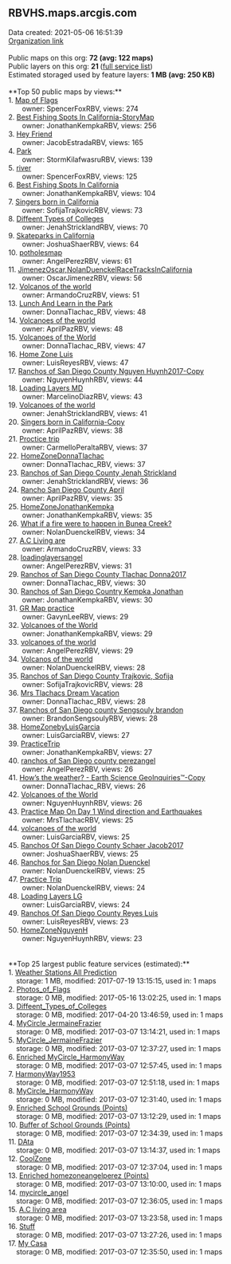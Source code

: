 <h2>RBVHS.maps.arcgis.com</h2> Data created: 2021-05-06 16:51:39 <br /><a target='new' href='https://RBVHS.maps.arcgis.com'>Organization link</a><br /><br />Public maps on this org: <b>72 (avg: 122 maps)</b><br />Public layers on this org: <b>21 </b>(<a target='new' href='https://services.arcgis.com/xgCSVoMIPxMdMHdL/ArcGIS/rest/services'>full service list</a>)<br />Estimated storaged used by feature layers: <b>1 MB (avg: 250 KB)</b><br /><br />**Top 50 public maps by views:**<br />  1. <a target='new' href='https://www.arcgis.com/home/item.html?id=14a8805b09404f9698ba2a6f03e9754d'>Map of Flags</a> <br />  &nbsp;&nbsp;&nbsp;&nbsp; &nbsp;&nbsp;owner: SpencerFoxRBV, views: 274<br />  2. <a target='new' href='https://www.arcgis.com/home/item.html?id=9f138850885545dba5fd9e06ba60b839'>Best Fishing Spots In California-StoryMap</a> <br />  &nbsp;&nbsp;&nbsp;&nbsp; &nbsp;&nbsp;owner: JonathanKempkaRBV, views: 256<br />  3. <a target='new' href='https://www.arcgis.com/home/item.html?id=99b698124844489faf0b13eca9179c38'>Hey Friend</a> <br />  &nbsp;&nbsp;&nbsp;&nbsp; &nbsp;&nbsp;owner: JacobEstradaRBV, views: 165<br />  4. <a target='new' href='https://www.arcgis.com/home/item.html?id=612875dfe10a400c851058b39408aae3'>Park</a> <br />  &nbsp;&nbsp;&nbsp;&nbsp; &nbsp;&nbsp;owner: StormKilafwasruRBV, views: 139<br />  5. <a target='new' href='https://www.arcgis.com/home/item.html?id=c8ad07888ede45e8b687d828b9727b69'>river</a> <br />  &nbsp;&nbsp;&nbsp;&nbsp; &nbsp;&nbsp;owner: SpencerFoxRBV, views: 125<br />  6. <a target='new' href='https://www.arcgis.com/home/item.html?id=d86cdcc2cf2949979ef894d23e199880'>Best Fishing Spots In California</a> <br />  &nbsp;&nbsp;&nbsp;&nbsp; &nbsp;&nbsp;owner: JonathanKempkaRBV, views: 104<br />  7. <a target='new' href='https://www.arcgis.com/home/item.html?id=71851b4179c94af0a9f38cbade8e7aff'>Singers born in California</a> <br />  &nbsp;&nbsp;&nbsp;&nbsp; &nbsp;&nbsp;owner: SofijaTrajkovicRBV, views: 73<br />  8. <a target='new' href='https://www.arcgis.com/home/item.html?id=5e50b3625a424b0396377f84eca4ca72'>Diffeent Types of Colleges</a> <br />  &nbsp;&nbsp;&nbsp;&nbsp; &nbsp;&nbsp;owner: JenahStricklandRBV, views: 70<br />  9. <a target='new' href='https://www.arcgis.com/home/item.html?id=1d867c39f83f4639abd008a172b0e834'>Skateparks in California</a> <br />  &nbsp;&nbsp;&nbsp;&nbsp; &nbsp;&nbsp;owner: JoshuaShaerRBV, views: 64<br />  10. <a target='new' href='https://www.arcgis.com/home/item.html?id=b8764e6f84bd4dd59d7063bc5fdfc28b'>potholesmap</a> <br />  &nbsp;&nbsp;&nbsp;&nbsp; &nbsp;&nbsp;owner: AngelPerezRBV, views: 61<br />  11. <a target='new' href='https://www.arcgis.com/home/item.html?id=26b63f9ec7fb4228b347a24d6703ef0c'>JimenezOscar,NolanDuenckelRaceTracksInCalifornia</a> <br />  &nbsp;&nbsp;&nbsp;&nbsp; &nbsp;&nbsp;owner: OscarJimenezRBV, views: 56<br />  12. <a target='new' href='https://www.arcgis.com/home/item.html?id=fac5e356d49a4c30aa3f2ee1fa8ba675'>Volcanos of the world</a> <br />  &nbsp;&nbsp;&nbsp;&nbsp; &nbsp;&nbsp;owner: ArmandoCruzRBV, views: 51<br />  13. <a target='new' href='https://www.arcgis.com/home/item.html?id=50e4d252a3b340abb8a28d7897b908c7'>Lunch And Learn in the Park</a> <br />  &nbsp;&nbsp;&nbsp;&nbsp; &nbsp;&nbsp;owner: DonnaTlachac_RBV, views: 48<br />  14. <a target='new' href='https://www.arcgis.com/home/item.html?id=f71fe217a31f4f1bb10b3031c3f67619'>Volcanoes of the world</a> <br />  &nbsp;&nbsp;&nbsp;&nbsp; &nbsp;&nbsp;owner: AprilPazRBV, views: 48<br />  15. <a target='new' href='https://www.arcgis.com/home/item.html?id=9344d0dcca3b496f81bb2747823faa63'>Volcanoes of the World</a> <br />  &nbsp;&nbsp;&nbsp;&nbsp; &nbsp;&nbsp;owner: DonnaTlachac_RBV, views: 47<br />  16. <a target='new' href='https://www.arcgis.com/home/item.html?id=c5f80af7ce1e40d9820820e6f13592fe'>Home Zone Luis</a> <br />  &nbsp;&nbsp;&nbsp;&nbsp; &nbsp;&nbsp;owner: LuisReyesRBV, views: 47<br />  17. <a target='new' href='https://www.arcgis.com/home/item.html?id=b5c5fd19edb74d4fa0f101491d9ff900'>Ranchos of San Diego County Nguyen Huynh2017-Copy</a> <br />  &nbsp;&nbsp;&nbsp;&nbsp; &nbsp;&nbsp;owner: NguyenHuynhRBV, views: 44<br />  18. <a target='new' href='https://www.arcgis.com/home/item.html?id=4254f329dddc45ee88c6cf83972b634b'>Loading Layers MD</a> <br />  &nbsp;&nbsp;&nbsp;&nbsp; &nbsp;&nbsp;owner: MarcelinoDiazRBV, views: 43<br />  19. <a target='new' href='https://www.arcgis.com/home/item.html?id=e0ee5a501fa940abb48135aa3269d912'>Volcanoes of the world</a> <br />  &nbsp;&nbsp;&nbsp;&nbsp; &nbsp;&nbsp;owner: JenahStricklandRBV, views: 41<br />  20. <a target='new' href='https://www.arcgis.com/home/item.html?id=73d94eb2d7f64796a29419e49ac2d7a1'>Singers born in California-Copy</a> <br />  &nbsp;&nbsp;&nbsp;&nbsp; &nbsp;&nbsp;owner: AprilPazRBV, views: 38<br />  21. <a target='new' href='https://www.arcgis.com/home/item.html?id=a4375df965c34a4db0d799918cf5b4f7'>Proctice trip</a> <br />  &nbsp;&nbsp;&nbsp;&nbsp; &nbsp;&nbsp;owner: CarmelloPeraltaRBV, views: 37<br />  22. <a target='new' href='https://www.arcgis.com/home/item.html?id=1418f8d6ab834487840bc4bf4994e917'>HomeZoneDonnaTlachac</a> <br />  &nbsp;&nbsp;&nbsp;&nbsp; &nbsp;&nbsp;owner: DonnaTlachac_RBV, views: 37<br />  23. <a target='new' href='https://www.arcgis.com/home/item.html?id=ce9bbe36ad1e452e9efcd97c98d7a1aa'>Ranchos of San Diego County Jenah Strickland</a> <br />  &nbsp;&nbsp;&nbsp;&nbsp; &nbsp;&nbsp;owner: JenahStricklandRBV, views: 36<br />  24. <a target='new' href='https://www.arcgis.com/home/item.html?id=836a86b645f548a9bba7e1483ad84cf6'>Rancho San Diego County April</a> <br />  &nbsp;&nbsp;&nbsp;&nbsp; &nbsp;&nbsp;owner: AprilPazRBV, views: 35<br />  25. <a target='new' href='https://www.arcgis.com/home/item.html?id=b95ff1071c9b4578ba6dfe5dacc5c523'>HomeZoneJonathanKempka</a> <br />  &nbsp;&nbsp;&nbsp;&nbsp; &nbsp;&nbsp;owner: JonathanKempkaRBV, views: 35<br />  26. <a target='new' href='https://www.arcgis.com/home/item.html?id=e14e84f71e6048e885f6d76e496e809d'>What if a fire were to happen in Bunea Creek?</a> <br />  &nbsp;&nbsp;&nbsp;&nbsp; &nbsp;&nbsp;owner: NolanDuenckelRBV, views: 34<br />  27. <a target='new' href='https://www.arcgis.com/home/item.html?id=bf65c72f5c964384aac0132c69ec2a6f'>A.C Living are</a> <br />  &nbsp;&nbsp;&nbsp;&nbsp; &nbsp;&nbsp;owner: ArmandoCruzRBV, views: 33<br />  28. <a target='new' href='https://www.arcgis.com/home/item.html?id=793682e29fb44684990b1055b7e3a913'>loadinglayersangel</a> <br />  &nbsp;&nbsp;&nbsp;&nbsp; &nbsp;&nbsp;owner: AngelPerezRBV, views: 31<br />  29. <a target='new' href='https://www.arcgis.com/home/item.html?id=573df47c884c44b381b6fda188a938a9'>Ranchos of San Diego County Tlachac Donna2017</a> <br />  &nbsp;&nbsp;&nbsp;&nbsp; &nbsp;&nbsp;owner: DonnaTlachac_RBV, views: 30<br />  30. <a target='new' href='https://www.arcgis.com/home/item.html?id=9b79dfeb6fbd426c870636dc85a41b79'>Ranchos of San Diego Country Kempka Jonathan</a> <br />  &nbsp;&nbsp;&nbsp;&nbsp; &nbsp;&nbsp;owner: JonathanKempkaRBV, views: 30<br />  31. <a target='new' href='https://www.arcgis.com/home/item.html?id=93d9597d40174bd8ad4fc663ba708078'>GR Map practice</a> <br />  &nbsp;&nbsp;&nbsp;&nbsp; &nbsp;&nbsp;owner: GavynLeeRBV, views: 29<br />  32. <a target='new' href='https://www.arcgis.com/home/item.html?id=503e2165217d47999642592603ca2369'>Volcanoes of the World</a> <br />  &nbsp;&nbsp;&nbsp;&nbsp; &nbsp;&nbsp;owner: JonathanKempkaRBV, views: 29<br />  33. <a target='new' href='https://www.arcgis.com/home/item.html?id=2e97f0ab45b74c63a8f466a24bb6f660'>volcanoes of the world</a> <br />  &nbsp;&nbsp;&nbsp;&nbsp; &nbsp;&nbsp;owner: AngelPerezRBV, views: 29<br />  34. <a target='new' href='https://www.arcgis.com/home/item.html?id=f383f0c9058b4e51bfc1646bf39e1020'>Volcanos of the world</a> <br />  &nbsp;&nbsp;&nbsp;&nbsp; &nbsp;&nbsp;owner: NolanDuenckelRBV, views: 28<br />  35. <a target='new' href='https://www.arcgis.com/home/item.html?id=b9bea29223f04454acb80c159c1e0aa9'>Ranchos of San Diego County Trajkovic, Sofija</a> <br />  &nbsp;&nbsp;&nbsp;&nbsp; &nbsp;&nbsp;owner: SofijaTrajkovicRBV, views: 28<br />  36. <a target='new' href='https://www.arcgis.com/home/item.html?id=bfda2dc8472e46c8a98621ae4996ae42'>Mrs Tlachacs Dream Vacation</a> <br />  &nbsp;&nbsp;&nbsp;&nbsp; &nbsp;&nbsp;owner: DonnaTlachac_RBV, views: 28<br />  37. <a target='new' href='https://www.arcgis.com/home/item.html?id=ec0c11bf543040088d7ff50550a6b78e'>Ranchos of San Diego county Sengsouly brandon</a> <br />  &nbsp;&nbsp;&nbsp;&nbsp; &nbsp;&nbsp;owner: BrandonSengsoulyRBV, views: 28<br />  38. <a target='new' href='https://www.arcgis.com/home/item.html?id=2d883c8b03b34854a31a9ed4d6735575'>HomeZonebyLuisGarcia</a> <br />  &nbsp;&nbsp;&nbsp;&nbsp; &nbsp;&nbsp;owner: LuisGarciaRBV, views: 27<br />  39. <a target='new' href='https://www.arcgis.com/home/item.html?id=68eac24e74f041e5baf0d27cf5ab2eb6'>PracticeTrip</a> <br />  &nbsp;&nbsp;&nbsp;&nbsp; &nbsp;&nbsp;owner: JonathanKempkaRBV, views: 27<br />  40. <a target='new' href='https://www.arcgis.com/home/item.html?id=d4fea59db2d940259d2398c64c8306ae'>ranchos of San Diego county perezangel</a> <br />  &nbsp;&nbsp;&nbsp;&nbsp; &nbsp;&nbsp;owner: AngelPerezRBV, views: 26<br />  41. <a target='new' href='https://www.arcgis.com/home/item.html?id=36b8065ac6394b77bbd70865e2297765'>How’s the weather?  - Earth Science GeoInquiries™-Copy</a> <br />  &nbsp;&nbsp;&nbsp;&nbsp; &nbsp;&nbsp;owner: DonnaTlachac_RBV, views: 26<br />  42. <a target='new' href='https://www.arcgis.com/home/item.html?id=db49a0f2ec1e4e1d9eba8d5755b3462b'>Volcanoes of the World</a> <br />  &nbsp;&nbsp;&nbsp;&nbsp; &nbsp;&nbsp;owner: NguyenHuynhRBV, views: 26<br />  43. <a target='new' href='https://www.arcgis.com/home/item.html?id=0126225a45e24bf6afca8624af3d8ece'>Practice Map On Day 1  Wind direction and Earthquakes</a> <br />  &nbsp;&nbsp;&nbsp;&nbsp; &nbsp;&nbsp;owner: MrsTlachacRBV, views: 25<br />  44. <a target='new' href='https://www.arcgis.com/home/item.html?id=cab25d626e1447c184b024ed43fccc57'>volcanoes of the world</a> <br />  &nbsp;&nbsp;&nbsp;&nbsp; &nbsp;&nbsp;owner: LuisGarciaRBV, views: 25<br />  45. <a target='new' href='https://www.arcgis.com/home/item.html?id=8e5ea3f234014e26a0706e2816e9f072'>Ranchos Of San Diego County Schaer Jacob2017</a> <br />  &nbsp;&nbsp;&nbsp;&nbsp; &nbsp;&nbsp;owner: JoshuaShaerRBV, views: 25<br />  46. <a target='new' href='https://www.arcgis.com/home/item.html?id=17a388f885cb430e8f0e3a822a2344c7'>Ranchos for San Diego Nolan Duenckel</a> <br />  &nbsp;&nbsp;&nbsp;&nbsp; &nbsp;&nbsp;owner: NolanDuenckelRBV, views: 25<br />  47. <a target='new' href='https://www.arcgis.com/home/item.html?id=2162f02cc2ee4cbb9166cd4da733c03d'>Practice Trip</a> <br />  &nbsp;&nbsp;&nbsp;&nbsp; &nbsp;&nbsp;owner: NolanDuenckelRBV, views: 24<br />  48. <a target='new' href='https://www.arcgis.com/home/item.html?id=b3fc75ae5b3d41708290bd00943049b7'>Loading Layers LG</a> <br />  &nbsp;&nbsp;&nbsp;&nbsp; &nbsp;&nbsp;owner: LuisGarciaRBV, views: 24<br />  49. <a target='new' href='https://www.arcgis.com/home/item.html?id=e8ceeb00fd0f4d37b9d4c894d571fc84'>Ranchos Of San Diego County Reyes Luis</a> <br />  &nbsp;&nbsp;&nbsp;&nbsp; &nbsp;&nbsp;owner: LuisReyesRBV, views: 23<br />  50. <a target='new' href='https://www.arcgis.com/home/item.html?id=d4cbbe0ac5004954a7b1d33651ae5a9e'>HomeZoneNguyenH</a> <br />  &nbsp;&nbsp;&nbsp;&nbsp; &nbsp;&nbsp;owner: NguyenHuynhRBV, views: 23<br /><br /><br />**Top 25 largest public feature services (estimated):**<br /> 1. <a target='new' href='https://www.arcgis.com/home/item.html?id=9c346a396f82412ab664a7a0292e0775'>Weather Stations All Prediction</a><br /> &nbsp;&nbsp;&nbsp;&nbsp;storage: 1 MB, modified: 2017-07-19 13:15:15,  used in: 1 maps<br /> 2. <a target='new' href='https://www.arcgis.com/home/item.html?id=1bfc7b61c42648fc9c3dfa68242544a1'>Photos_of_Flags</a><br /> &nbsp;&nbsp;&nbsp;&nbsp;storage: 0 MB, modified: 2017-05-16 13:02:25,  used in: 1 maps<br /> 3. <a target='new' href='https://www.arcgis.com/home/item.html?id=766222f3e1ae48978636ac01b25e924c'>Diffeent_Types_of_Colleges</a><br /> &nbsp;&nbsp;&nbsp;&nbsp;storage: 0 MB, modified: 2017-04-20 13:46:59,  used in: 1 maps<br /> 4. <a target='new' href='https://www.arcgis.com/home/item.html?id=e33a782864454aa8b639bcf9c8dfc238'>MyCircle JermaineFrazier</a><br /> &nbsp;&nbsp;&nbsp;&nbsp;storage: 0 MB, modified: 2017-03-07 13:14:21,  used in: 1 maps<br /> 5. <a target='new' href='https://www.arcgis.com/home/item.html?id=5c9d327528f547ba8052714bf7091456'>MyCircle_JermaineFrazier</a><br /> &nbsp;&nbsp;&nbsp;&nbsp;storage: 0 MB, modified: 2017-03-07 12:37:27,  used in: 1 maps<br /> 6. <a target='new' href='https://www.arcgis.com/home/item.html?id=b3c2d8f3491744be8fa2a7a5a2756309'>Enriched MyCircle_HarmonyWay</a><br /> &nbsp;&nbsp;&nbsp;&nbsp;storage: 0 MB, modified: 2017-03-07 12:57:45,  used in: 1 maps<br /> 7. <a target='new' href='https://www.arcgis.com/home/item.html?id=84b49d9f5d3c4fd09ee2b87e3dc2ac31'>HarmonyWay1953</a><br /> &nbsp;&nbsp;&nbsp;&nbsp;storage: 0 MB, modified: 2017-03-07 12:51:18,  used in: 1 maps<br /> 8. <a target='new' href='https://www.arcgis.com/home/item.html?id=10aae9c9d961437eb2aa0ac342c4f03b'>MyCircle_HarmonyWay</a><br /> &nbsp;&nbsp;&nbsp;&nbsp;storage: 0 MB, modified: 2017-03-07 12:31:40,  used in: 1 maps<br /> 9. <a target='new' href='https://www.arcgis.com/home/item.html?id=06b55cbb24c54c8c9850ee8b24a6a0e9'>Enriched School Grounds (Points)</a><br /> &nbsp;&nbsp;&nbsp;&nbsp;storage: 0 MB, modified: 2017-03-07 13:12:29,  used in: 1 maps<br /> 10. <a target='new' href='https://www.arcgis.com/home/item.html?id=2a5720112c8c4e5181f090bd75db5196'>Buffer of School Grounds (Points)</a><br /> &nbsp;&nbsp;&nbsp;&nbsp;storage: 0 MB, modified: 2017-03-07 12:34:39,  used in: 1 maps<br /> 11. <a target='new' href='https://www.arcgis.com/home/item.html?id=d0c1559dc65c4998a9348d84b0ff6eb8'>DAta</a><br /> &nbsp;&nbsp;&nbsp;&nbsp;storage: 0 MB, modified: 2017-03-07 13:14:37,  used in: 1 maps<br /> 12. <a target='new' href='https://www.arcgis.com/home/item.html?id=b335338280264c5eb50acd42318411db'>CoolZone</a><br /> &nbsp;&nbsp;&nbsp;&nbsp;storage: 0 MB, modified: 2017-03-07 12:37:04,  used in: 1 maps<br /> 13. <a target='new' href='https://www.arcgis.com/home/item.html?id=f1ef05f7e3664d6091c01c5d32b03aa6'>Enriched homezoneangelperez (Points)</a><br /> &nbsp;&nbsp;&nbsp;&nbsp;storage: 0 MB, modified: 2017-03-07 13:10:00,  used in: 1 maps<br /> 14. <a target='new' href='https://www.arcgis.com/home/item.html?id=9afe3db5453748df91a398655740ce41'>mycircle_angel</a><br /> &nbsp;&nbsp;&nbsp;&nbsp;storage: 0 MB, modified: 2017-03-07 12:36:05,  used in: 1 maps<br /> 15. <a target='new' href='https://www.arcgis.com/home/item.html?id=9cac2b60a4e24892be0764ea0a3e29bb'>A.C living area</a><br /> &nbsp;&nbsp;&nbsp;&nbsp;storage: 0 MB, modified: 2017-03-07 13:23:58,  used in: 1 maps<br /> 16. <a target='new' href='https://www.arcgis.com/home/item.html?id=9b06750670024a2397cd7d5d5e5dfe73'>Stuff</a><br /> &nbsp;&nbsp;&nbsp;&nbsp;storage: 0 MB, modified: 2017-03-07 13:27:26,  used in: 1 maps<br /> 17. <a target='new' href='https://www.arcgis.com/home/item.html?id=eb2a883efbad41d99321b2e181eac331'>My Casa</a><br /> &nbsp;&nbsp;&nbsp;&nbsp;storage: 0 MB, modified: 2017-03-07 12:35:50,  used in: 1 maps<br />